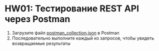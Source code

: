 # HW01: Тестирование REST API через Postman

1. Загрузите файл [postman_collection.json](/user-service/src/test/postman/postman_collection.json) в Postman
2. Последовательно выполните каждый из запросов, чтобы увидеть возвращаемые результаты

